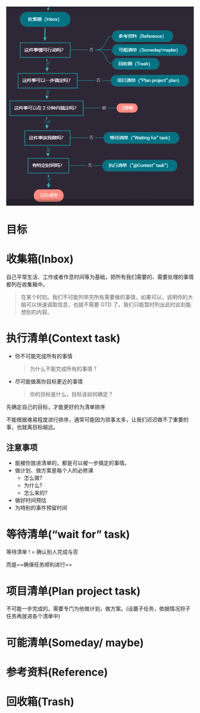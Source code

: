 ![image-20210424231136113](.assets/image-20210424231136113.png)



# 目标



# 收集箱(Inbox)

自己平常生活、工作或者作息时间等为基础，把所有我们需要的、需要处理的事情都列在收集箱中。



> 在某个时刻。我们不可能列举完所有需要做的事情，如果可以，说明你的大脑可以快速调取信息，也就不需要 GTD 了。我们只能暂时列出此时此刻能想到的内容。



# 执行清单(Context task)

- 你不可能完成所有的事情

    > 为什么不能完成所有的事情？

- 尽可能做离你目标更近的事情

    > 你的目标是什么，目标该如何确定？



先确定自己的目标，才能更好的为清单排序

不能根据难易程度进行排序，通常可能因为琐事太多，让我们迟迟做不了重要的事，也就离目标越远。



## 注意事项

- 能被你放进清单的，都是可以被一步搞定的事情。
- 做计划、做方案是每个人的必修课
    - 怎么做?
    - 为什么?
    - 怎么来的?
- 做好时间预估
- 为特别的事件预留时间



# 等待清单(“wait for” task)

等待清单 ! = 确认别人完成与否

而是==确保任务顺利进行==



# 项目清单(Plan project task)

不可能一步完成的，需要专门为他做计划，做方案。(设置子任务，依据情况将子任务再放进各个清单中)



# 可能清单(Someday/ maybe)



# 参考资料(Reference)



# 回收箱(Trash)